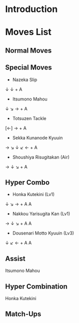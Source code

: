 # Introduction

# Moves List

## Normal Moves

## Special Moves

- Nazeka Slip  

↓ ↓ + A

- Itsumono Mahou  

↓ ↘ → + A

- Totsuzen Tackle  

\[←\] → + A

- Sekka Kunanode Kyuuin  

→ ↘ ↓ ↙ ← + A

- Shoushiya Risugitakan (Air)  

→ ↓ ↘ + A

## Hyper Combo

- Honka Kutekini (Lv1)  

↓ ↘ → + A A

- Nakkou Yarisugita Kan (Lv1)  

→ ↓ ↘ + A A

- Dousenari Motto Kyuuin (Lv3)  

↓ ↙ ← + A A

## Assist

Itsumono Mahou

## Hyper Combination

Honka Kutekini

## Match-Ups
